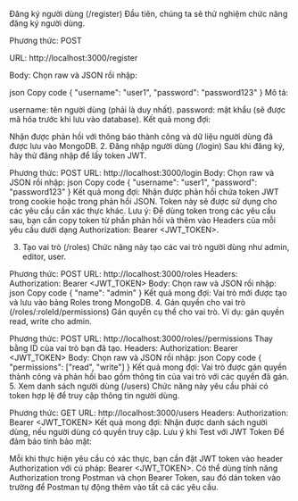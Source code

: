 Đăng ký người dùng (/register)
Đầu tiên, chúng ta sẽ thử nghiệm chức năng đăng ký người dùng.

Phương thức: POST

URL: http://localhost:3000/register

Body: Chọn raw và JSON rồi nhập:

json
Copy code
{
"username": "user1",
"password": "password123"
}
Mô tả:

username: tên người dùng (phải là duy nhất).
password: mật khẩu (sẽ được mã hóa trước khi lưu vào database).
Kết quả mong đợi:

Nhận được phản hồi với thông báo thành công và dữ liệu người dùng đã được lưu vào MongoDB.
2. Đăng nhập người dùng (/login)
   Sau khi đăng ký, hãy thử đăng nhập để lấy token JWT.

Phương thức: POST
URL: http://localhost:3000/login
Body: Chọn raw và JSON rồi nhập:
json
Copy code
{
"username": "user1",
"password": "password123"
}
Kết quả mong đợi:
Nhận được phản hồi chứa token JWT trong cookie hoặc trong phản hồi JSON.
Token này sẽ được sử dụng cho các yêu cầu cần xác thực khác.
Lưu ý: Để dùng token trong các yêu cầu sau, bạn cần copy token từ phần phản hồi và thêm vào Headers của mỗi yêu cầu dưới dạng Authorization: Bearer <JWT_TOKEN>.

3. Tạo vai trò (/roles)
   Chức năng này tạo các vai trò người dùng như admin, editor, user.

Phương thức: POST
URL: http://localhost:3000/roles
Headers:
Authorization: Bearer <JWT_TOKEN>
Body: Chọn raw và JSON rồi nhập:
json
Copy code
{
"name": "admin"
}
Kết quả mong đợi:
Vai trò mới được tạo và lưu vào bảng Roles trong MongoDB.
4. Gán quyền cho vai trò (/roles/:roleId/permissions)
   Gán quyền cụ thể cho vai trò. Ví dụ: gán quyền read, write cho admin.

Phương thức: POST
URL: http://localhost:3000/roles/<roleId>/permissions
Thay <roleId> bằng ID của vai trò bạn đã tạo.
Headers:
Authorization: Bearer <JWT_TOKEN>
Body: Chọn raw và JSON rồi nhập:
json
Copy code
{
"permissions": ["read", "write"]
}
Kết quả mong đợi:
Vai trò được gán quyền thành công và phản hồi bao gồm thông tin của vai trò với các quyền đã gán.
5. Xem danh sách người dùng (/users)
   Chức năng này yêu cầu phải có token hợp lệ để truy cập thông tin người dùng.

Phương thức: GET
URL: http://localhost:3000/users
Headers:
Authorization: Bearer <JWT_TOKEN>
Kết quả mong đợi:
Nhận được danh sách người dùng, nếu người dùng có quyền truy cập.
Lưu ý khi Test với JWT Token
Để đảm bảo tính bảo mật:

Mỗi khi thực hiện yêu cầu có xác thực, bạn cần đặt JWT token vào header Authorization với cú pháp: Bearer <JWT_TOKEN>.
Có thể dùng tính năng Authorization trong Postman và chọn Bearer Token, sau đó dán token vào trường để Postman tự động thêm vào tất cả các yêu cầu.